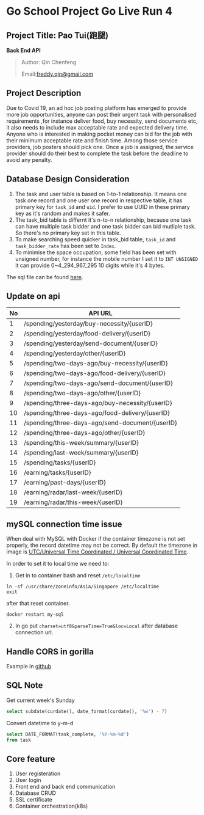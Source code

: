 # Go School Project Go Live Run 4

## Project Title: Pao Tui(跑腿)

**Back End API**
> Author: Qin Chenfeng
>
> Email:freddy.qin@gmail.com

## Project Description

Due to Covid 19, an ad hoc job posting platform has emerged to provide more job opportunities, anyone can post their
urgent task with personalised requirements ,for instance deliver food, buy necessity, send documents etc, it also needs
to include max acceptable rate and expected delivery time. Anyone who is interested in making pocket money can bid for
the job with their minimum acceptable rate and finish time. Among those service providers, job posters should pick one.
Once a job is assigned, the service provider should do their best to complete the task before the deadline to avoid any
penalty.

## Database Design Consideration

1. The task and user table is based on 1-to-1 relationship. It means one task one record and one user one record in
   respective table, it has primary key for `task_id` and `uid`. I prefer to use UUID in these primary key as it's
   random and makes it safer.
2. The task_bid table is differnt it's n-to-n relationship, because one task can have multiple task bidder and one task
   bidder can bid mutliple task. So there's no primary key set in this table.
3. To make searching speed quicker in task_bid table, `task_id` and `task_bidder_rate` has been set to `Index`.
4. To minimise the space occupation, some field has been set with unsigned number, for instance the mobile number I set
   it to `INT UNSIGNED` it can provide 0~4_294_967_295 10 digits while it's 4 bytes.

The sql file can be found [here](https://github.com/qinchenfeng/ProjectGoLiveRun4BackEnd/blob/master/doc/sql/mysql.sql).

## Update on api

| No  | API URL| 
| -------- | -------- | 
| 1    | /spending/yesterday/buy-necessity/{userID}    | 
|2|/spending/yesterday/food-delivery/{userID}            |
|3|/spending/yesterday/send-document/{userID}            |
|4|/spending/yesterday/other/{userID}                    |
|5|/spending/two-days-ago/buy-necessity/{userID}         |
|6|/spending/two-days-ago/food-delivery/{userID}         |
|7|/spending/two-days-ago/send-document/{userID}         |
|8|/spending/two-days-ago/other/{userID}                 |
|9|/spending/three-days-ago/buy-necessity/{userID}       |
|10|/spending/three-days-ago/food-delivery/{userID}       |
|11|/spending/three-days-ago/send-document/{userID}       |
|12|/spending/three-days-ago/other/{userID}               |
|13|/spending/this-week/summary/{userID}                  |
|14|/spending/last-week/summary/{userID}                  |
|15|/spending/tasks/{userID}                              |
|16|/earning/tasks/{userID}                               |
|17|/earning/past-days/{userID}                           |
|18|/earning/radar/last-week/{userID}                     |
|19|/earning/radar/this-week/{userID}                     |

## mySQL connection time issue

When deal with MySQL with Docker if the container timezone is not set properly, the record datetime may not be correct.
By default the timezone in image
is [UTC/Universal Time Coordinated / Universal Coordinated Time](https://www.timeanddate.com/worldclock/timezone/utc).

In order to set it to local time we need to:

1. Get in to container bash and reset `/etc/localtime`

```shell
ln -sf /usr/share/zoneinfo/Asia/Singapore /etc/localtime
exit
```

after that reset container.

```shell
docker restart my-sql
```

2. In go put `charset=utf8&parseTime=True&loc=Local` after database connection url.

## Handle CORS in gorilla

Example in [github](https://github.com/gorilla/mux#handling-cors-requests)

## SQL Note

Get current week's Sunday

```sql
select subdate(curdate(), date_format(curdate(), '%w') - 7)
```

Convert datetime to y-m-d

```sql
select DATE_FORMAT(task_complete, '%Y-%m-%d')
from task
```

## Core feature

1. User registeration
2. User login
3. Front end and back end communication
4. Database CRUD
5. SSL certificate
6. Container orchestration(k8s)

